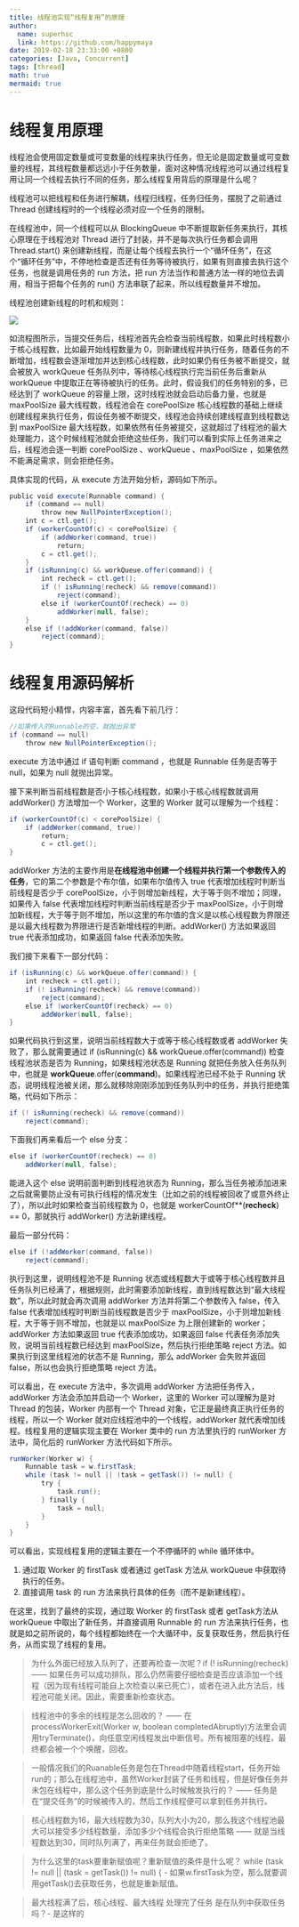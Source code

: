 ```yaml
---
title: 线程池实现“线程复用”的原理
author:
  name: superhsc
  link: https://github.com/happymaya
date: 2019-02-18 23:33:00 +0800
categories: [Java, Concurrent]
tags: [thread]
math: true
mermaid: true
---
```

# 线程复用原理

线程池会使用固定数量或可变数量的线程来执行任务，但无论是固定数量或可变数量的线程，其线程数量都远远小于任务数量，面对这种情况线程池可以通过线程复用让同一个线程去执行不同的任务，那么线程复用背后的原理是什么呢？

线程池可以把线程和任务进行解耦，线程归线程，任务归任务，摆脱了之前通过 Thread 创建线程时的一个线程必须对应一个任务的限制。

在线程池中，同一个线程可以从 BlockingQueue 中不断提取新任务来执行，其核心原理在于线程池对 Thread 进行了封装，并不是每次执行任务都会调用 Thread.start() 来创建新线程，而是让每个线程去执行一个“循环任务”，在这个“循环任务”中，不停地检查是否还有任务等待被执行，如果有则直接去执行这个任务，也就是调用任务的 run 方法，把 run 方法当作和普通方法一样的地位去调用，相当于把每个任务的 run() 方法串联了起来，所以线程数量并不增加。

线程池创建新线程的时机和规则：

![](https://images.happymaya.cn/assert/java/thread/java-thread-pool-params-2.png)

如流程图所示，当提交任务后，线程池首先会检查当前线程数，如果此时线程数小于核心线程数，比如最开始线程数量为 0，则新建线程并执行任务，随着任务的不断增加，线程数会逐渐增加并达到核心线程数，此时如果仍有任务被不断提交，就会被放入 workQueue 任务队列中，等待核心线程执行完当前任务后重新从 workQueue 中提取正在等待被执行的任务。此时，假设我们的任务特别的多，已经达到了 workQueue 的容量上限，这时线程池就会启动后备力量，也就是 maxPoolSize 最大线程数，线程池会在 corePoolSize 核心线程数的基础上继续创建线程来执行任务，假设任务被不断提交，线程池会持续创建线程直到线程数达到 maxPoolSize 最大线程数，如果依然有任务被提交，这就超过了线程池的最大处理能力，这个时候线程池就会拒绝这些任务，我们可以看到实际上任务进来之后，线程池会逐一判断 corePoolSize 、workQueue 、maxPoolSize ，如果依然不能满足需求，则会拒绝任务。

具体实现的代码，从 execute 方法开始分析，源码如下所示。

```java
public void execute(Runnable command) { 
    if (command == null) 
        throw new NullPointerException();
    int c = ctl.get();
    if (workerCountOf(c) < corePoolSize) { 
        if (addWorker(command, true)) 
            return;
        c = ctl.get();
    } 
    if (isRunning(c) && workQueue.offer(command)) { 
        int recheck = ctl.get();
        if (! isRunning(recheck) && remove(command)) 
            reject(command);
        else if (workerCountOf(recheck) == 0) 
            addWorker(null, false);
    } 
    else if (!addWorker(command, false)) 
        reject(command);
}
```

# 线程复用源码解析

这段代码短小精悍，内容丰富，首先看下前几行：

```java
//如果传入的Runnable的空，就抛出异常
if (command == null) 
    throw new NullPointerException();
```

execute 方法中通过 if 语句判断 command ，也就是  Runnable 任务是否等于 null，如果为 null 就抛出异常。

接下来判断当前线程数是否小于核心线程数，如果小于核心线程数就调用 addWorker() 方法增加一个 Worker，这里的 Worker 就可以理解为一个线程：

```java
if (workerCountOf(c) < corePoolSize) { 
    if (addWorker(command, true)) 
        return;
        c = ctl.get();
}
```

addWorker 方法的主要作用是**在线程池中创建一个线程并执行第一个参数传入的任务**，它的第二个参数是个布尔值，如果布尔值传入 true 代表增加线程时判断当前线程是否少于 corePoolSize，小于则增加新线程，大于等于则不增加；同理，如果传入 false 代表增加线程时判断当前线程是否少于 maxPoolSize，小于则增加新线程，大于等于则不增加，所以这里的布尔值的含义是以核心线程数为界限还是以最大线程数为界限进行是否新增线程的判断。addWorker() 方法如果返回 true 代表添加成功，如果返回 false 代表添加失败。

我们接下来看下一部分代码：

```java
if (isRunning(c) && workQueue.offer(command)) { 
    int recheck = ctl.get();
    if (! isRunning(recheck) && remove(command)) 
        reject(command);
    else if (workerCountOf(recheck) == 0) 
        addWorker(null, false);
}

```

如果代码执行到这里，说明当前线程数大于或等于核心线程数或者 addWorker 失败了，那么就需要通过 if (isRunning(c) && workQueue.offer(command)) 检查线程池状态是否为 Running，如果线程池状态是 Running 就把任务放入任务队列中，也就是 **workQueue**.offer(**command**)。如果线程池已经不处于 Running 状态，说明线程池被关闭，那么就移除刚刚添加到任务队列中的任务，并执行拒绝策略，代码如下所示：

```java
if (! isRunning(recheck) && remove(command)) 
    reject(command);
```

下面我们再来看后一个 else 分支：

```java
else if (workerCountOf(recheck) == 0) 
    addWorker(null, false);
```

能进入这个 else 说明前面判断到线程池状态为 Running，那么当任务被添加进来之后就需要防止没有可执行线程的情况发生（比如之前的线程被回收了或意外终止了），所以此时如果检查当前线程数为 0，也就是 workerCountOf**(**recheck**) == 0，那就执行 addWorker() 方法新建线程。

最后一部分代码：

```java
else if (!addWorker(command, false)) 
    reject(command);
```

执行到这里，说明线程池不是 Running 状态或线程数大于或等于核心线程数并且任务队列已经满了，根据规则，此时需要添加新线程，直到线程数达到“最大线程数”，所以此时就会再次调用 addWorker 方法并将第二个参数传入 false，传入 false 代表增加线程时判断当前线程数是否少于 maxPoolSize，小于则增加新线程，大于等于则不增加，也就是以 maxPoolSize 为上限创建新的 worker；addWorker 方法如果返回 true 代表添加成功，如果返回 false 代表任务添加失败，说明当前线程数已经达到 maxPoolSize，然后执行拒绝策略 reject 方法。如果执行到这里线程池的状态不是 Running，那么 addWorker 会失败并返回 false，所以也会执行拒绝策略 reject 方法。

可以看出，在 execute 方法中，多次调用 addWorker 方法把任务传入，addWorker 方法会添加并启动一个 Worker，这里的 Worker 可以理解为是对 Thread 的包装，Worker 内部有一个 Thread 对象，它正是最终真正执行任务的线程，所以一个 Worker 就对应线程池中的一个线程，addWorker 就代表增加线程。线程复用的逻辑实现主要在 Worker 类中的 run 方法里执行的 runWorker 方法中，简化后的 runWorker 方法代码如下所示。

```java
runWorker(Worker w) {
    Runnable task = w.firstTask;
    while (task != null || (task = getTask()) != null) {
        try {
            task.run();
        } finally {
            task = null;
        }
    }
}

```

可以看出，实现线程复用的逻辑主要在一个不停循环的 while 循环体中。

1. 通过取 Worker 的 firstTask 或者通过 getTask 方法从 workQueue 中获取待执行的任务。
2. 直接调用 task 的 run 方法来执行具体的任务（而不是新建线程）。

在这里，找到了最终的实现，通过取 Worker 的 firstTask 或者 getTask方法从 workQueue 中取出了新任务，并直接调用 Runnable 的 run 方法来执行任务，也就是如之前所说的，每个线程都始终在一个大循环中，反复获取任务，然后执行任务，从而实现了线程的复用。



> 为什么外面已经放入队列了，还要再检查一次呢？if (! isRunning(recheck) ——  如果任务可以成功排队，那么仍然需要仔细检查是否应该添加一个线程（因为现有线程可能自上次检查以来已死亡），或者在进入此方法后，线程池可能关闭。因此，需要重新检查状态。



> 线程池中的多余的线程是怎么回收的？ —— 在processWorkerExit(Worker w, boolean completedAbruptly)方法里会调用tryTerminate()，向任意空闲线程发出中断信号。所有被阻塞的线程，最终都会被一个个唤醒，回收。



> 一般情况我们的Ruanable任务是包在Thread中随着线程start，任务开始run的；那么在线程池中，虽然Worker封装了任务和线程，但是好像任务并未包在线程中，那么这个任务到底是什么时候触发执行的？ —— 任务是在“提交任务”的时候被传入的，然后工作线程便可以拿到任务并执行。



> 核心线程数为16，最大线程数为30，队列大小为20，那么我这个线程池最大可以接受多少线程数量，添加多少个线程会执行拒绝策略 —— 就是当线程数达到30，同时队列满了，再来任务就会拒绝了。



> 为什么这里的task要重新赋值呢？重新赋值的条件是什么呢？ while (task != null || (task = getTask()) != null) { -  如果w.firstTask为空，那么就要调用getTask()去获取任务，也就是重新赋值。



> 最大线程满了后，核心线程、最大线程 处理完了任务 是在队列中获取任务吗？- 是这样的